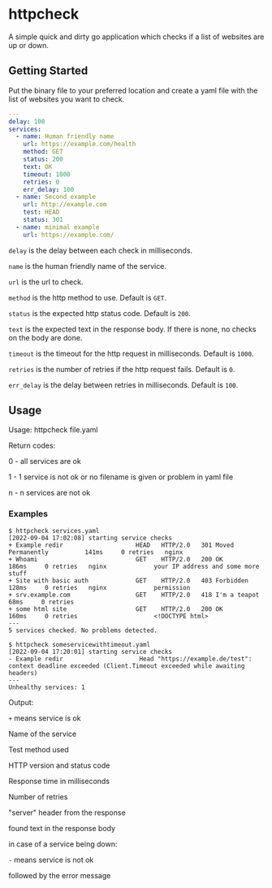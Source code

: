 # httpcheck

A simple quick and dirty go application which checks if a list of websites are up or down.

## Getting Started

Put the binary file to your preferred location and create a yaml file with the list of websites you want to check.

```yaml
---
delay: 100
services:
  - name: Human friendly name
    url: https://example.com/health
    method: GET
    status: 200
    text: OK
    timeout: 1000
    retries: 0
    err_delay: 100
  - name: Second example
    url: http://example.com
    test: HEAD
    status: 301
  - name: minimal example
    url: https://example.com/
```

`delay` is the delay between each check in milliseconds.

`name` is the human friendly name of the service.

`url` is the url to check.

`method` is the http method to use. Default is `GET`.

`status` is the expected http status code. Default is `200`.

`text` is the expected text in the response body. If there is none, no checks on the body are done.

`timeout` is the timeout for the http request in milliseconds. Default is `1000`.

`retries` is the number of retries if the http request fails. Default is `0`.

`err_delay` is the delay between retries in milliseconds. Default is `100`.


## Usage

Usage: httpcheck file.yaml


Return codes:

0 - all services are ok

1 - 1 service is not ok or no filename is given or problem in yaml file

n - n services are not ok

### Examples

```
$ httpcheck services.yaml
[2022-09-04 17:02:08] starting service checks
+ Example redir                    HEAD   HTTP/2.0   301 Moved Permanently          141ms     0 retries   nginx     
+ Whoami                           GET    HTTP/2.0   200 OK                         186ms     0 retries   nginx             your IP address and some more stuff
+ Site with basic auth             GET    HTTP/2.0   403 Forbidden                  128ms     0 retries   nginx             permission
+ srv.example.com                  GET    HTTP/2.0   418 I'm a teapot                68ms     0 retries     
+ some html site                   GET    HTTP/2.0   200 OK                         160ms     0 retries                     <!DOCTYPE html>
---
5 services checked. No problems detected.

$ httpcheck someservicewithtimeout.yaml
[2022-09-04 17:20:01] starting service checks
- Example redir                     Head "https://example.de/test": context deadline exceeded (Client.Timeout exceeded while awaiting headers)
---
Unhealthy services: 1
```

Output:

`+` means service is ok

Name of the service

Test method used

HTTP version and status code

Response time in milliseconds

Number of retries

"server" header from the response

found text in the response body


in case of a service being down:

`-` means service is not ok

followed by the error message
